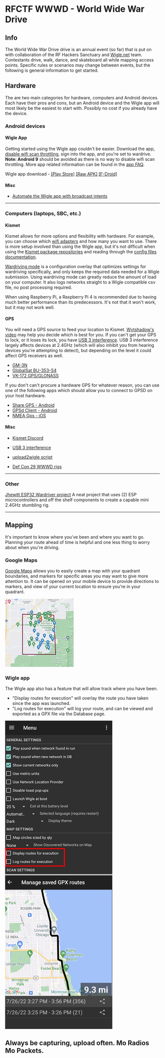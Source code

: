# RFCTF WWWD - World Wide War Drive

## Info 

The World Wide War Drive drive is an annual event (so far) that is put on with collaboration of the RF Hackers Sanctuary and [Wigle.net](https://wigle.net) team. Contestants drive, walk, dance, and skateboard all while mapping access points. Specific rules or scenarios may change between events, but the following is general information to get started. 

## Hardware
The are two main categories for hardware, computers and Android devices. Each have their pros and cons, but an Android device and the Wigle app will most likely be the easiest to start with. Possibly no cost if you already have the device.

### Android devices
#### Wigle App
Getting started using the Wigle app couldn't be easier. Download the app, [disable wifi scan throttling](https://pzoleeblogen.wordpress.com/2019/09/04/android-10-improve-wifi-scan-accuracy-disable-throttling/), sign into the app, and you're set to wardrive. **Note: Android 9** should be avoided as there is no way to disable wifi scan throttling. More app related information can be found in the [app FAQ](https://wigle.net/wiwiwa-faq).

Wigle app download - [[Play Store]](https://play.google.com/store/apps/details?id=net.wigle.wigleandroid) [[Raw APK]](https://github.com/wiglenet/wigle-wifi-wardriving/blob/master/dist/release/wiglewifiwardriving-release.apk) [[F-Droid]](https://f-droid.org/en/packages/net.wigle.wigleandroid/)

#### Misc
- [Automate the Wigle app with broadcast intents](https://wigle.net/phpbb/viewtopic.php?t=2707)

---

### Computers (laptops, SBC, etc.)
#### Kismet
Kismet allows for more options and flexibility with hardware. For example, you can choose which [wifi adapters](https://www.kismetwireless.net/docs/readme/datasources_wifi/#supported-hardware) and how many you want to use. There is more setup involved than using the Wigle app, but it's not difficult when using the [Kismet package repositories](https://www.kismetwireless.net/docs/readme/packages/) and reading through the [config files documentation](https://www.kismetwireless.net/docs/readme/config_files/).

[Wardriving mode](https://www.kismetwireless.net/docs/readme/wardriving/) is a configuration overlay that optimizes settings for wardriving specifically, and only keeps the required data needed for a Wigle submission. Using wardriving mode can greatly reduce the amount of load on your computer. It also logs networks straight to a Wigle compatible csv file, no post processing required.

When using Raspberry Pi, a Raspberry Pi 4 is recommended due to having much better performance than its predecessors. It's not that it won't work, but it may not work well.

#### GPS
You will need a GPS source to feed your location to Kismet. [Wytshadow's video](https://www.youtube.com/watch?v=2h8H3XEgWvw) may help you decide which is best for you. If you can't get your GPS to lock, or it loses its lock, you have [USB 3 interference](https://www.usb.org/sites/default/files/327216.pdf). USB 3 interference largely affects devices at 2.4GHz (which will also inhibit you from hearing devices you're attempting to detect), but depending on the level it could affect GPS receivers as well.  
- [GM-3N](https://www.amazon.com/GM-3N-professional-Receiver-adjustable-GPS/dp/B07BPM9C1Q)
- [GlobalSat BU-353-S4](https://www.amazon.com/GlobalSat-BU-353-S4-Receiver-Black-Improved-New/dp/B098L799NH)
- [VK-172 GPS/GLONASS](https://www.amazon.com/Diymall-G-Mouse-Glonass-Raspberry-Aviation/dp/B00NWEEWW8/)

If you don't can't procure a hardware GPS for whatever reason, you can use one of the following apps which should allow you to connect to GPSD on your host hardware. 
- [Share GPS - Android](https://play.google.com/store/apps/details?id=com.jillybunch.shareGPS)
- [GPSd Client - Android](https://play.google.com/store/apps/details?id=io.github.tiagoshibata.gpsdclient)
- [NMEA Gps - iOS](https://apps.apple.com/us/app/nmea-gps/id590868529)

#### Misc
- [Kismet Discord](https://discord.gg/5N4ME9a)

- [USB 3 interference](https://www.usb.org/sites/default/files/327216.pdf)

- [upload2wigle script](https://github.com/elkentaro/upload2wigle)

- [Def Con 29 WWWD rigs](DEFCON-29-WWWD-RIGS.md)

---

### Other
[Jhewitt ESP32 Wardriver project](https://wardriver.uk) A neat project that uses (2) ESP microcontrollers and off the shelf components to create a capable mini 2.4GHz stumbling rig.

---

## Mapping
It's important to know where you've been and where you want to go. Planning your route ahead of time is helpful and one less thing to worry about when you're driving.

### Google Maps
[Google Maps](https://www.google.com/maps/d/u/0/) allows you to easily create a map with your quadrant boundaries, and markers for specific areas you may want to give more attention to. It can be opened on your mobile device to provide directions to markers, and view of your current location to ensure you're in your quadrant.

![](../files/images/wwwd/gmaps.jpg)


### Wigle app
The Wigle app also has a feature that will allow track where you have been. 
- "Display routes for execution" will overlay the route you have taken since the app was launched.
- "Log routes for execution" will log your route, and can be viewed and exported as a GPX file via the Database page.

![](../files/images/wwwd/wigleRoute.jpg)
![](../files/images/wwwd/savedRoute.jpg)




## **Always be capturing, upload often. Mo Radios Mo Packets.**